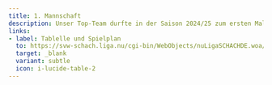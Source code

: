 ```yaml
---
title: 1. Mannschaft
description: Unser Top-Team durfte in der Saison 2024/25 zum ersten Mal in der Vereinsgeschichte in der Oberliga Württemberg antreten und hat die Klasse souverän gehalten. Der DWZ-Schnitt an den ersten acht Brettern liegt jenseits der 2000, was auch dem großen Anteil eigener Nachwuchsspieler zu verdanken ist.
links:
- label: Tablelle und Spielplan
  to: https://svw-schach.liga.nu/cgi-bin/WebObjects/nuLigaSCHACHDE.woa/wa/groupPage?championship=W%C3%9C+24%2F25&group=721
  target: _blank
  variant: subtle
  icon: i-lucide-table-2
---
```


